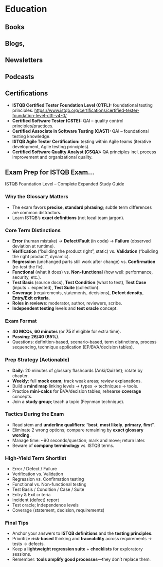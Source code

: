 # Education

## Books

## Blogs, 

## Newsletters

## Podcasts

## Certifications
- **ISTQB Certified Tester Foundation Level (CTFL):** foundational testing principles. <https://www.istqb.org/certifications/certified-tester-foundation-level-ctfl-v4-0/>
- **Certified Software Tester (CSTE):** QAI – quality control principles/practices.
- **Certified Associate in Software Testing (CAST):** QAI – foundational testing knowledge.
- **ISTQB Agile Tester Certification:** testing within Agile teams (iterative development, Agile testing principles).
- **Certified Software Quality Analyst (CSQA):** QA principles incl. process improvement and organizational quality.

## Exam Prep for ISTQB Exam...
ISTQB Foundation Level – Complete Expanded Study Guide

### Why the Glossary Matters
- The exam favors **precise, standard phrasing**; subtle term differences are common distractors.
- Learn ISTQB’s **exact definitions** (not local team jargon).

### Core Term Distinctions
- **Error** (human mistake) → **Defect/Fault** (in code) → **Failure** (observed deviation at runtime).
- **Verification** (“building the product right”, static) vs. **Validation** (“building the right product”, dynamic).
- **Regression** (unchanged parts still work after change) vs. **Confirmation** (re-test the fix).
- **Functional** (what it does) vs. **Non-functional** (how well: performance, security, etc.).
- **Test Basis** (source docs), **Test Condition** (what to test), **Test Case** (inputs + expected), **Test Suite** (collection).
- **Coverage** (requirements, statements, decisions), **Defect density**, **Entry/Exit criteria**.
- **Roles in reviews**: moderator, author, reviewers, scribe.
- **Independent testing** levels and **test oracle** concept.

### Exam Format
- **40 MCQs**, **60 minutes** (or **75** if eligible for extra time).
- **Passing**: **26/40 (65%)**.
- Questions: definition-based, scenario-based, term distinctions, process sequencing, technique application (EP/BVA/decision tables).

### Prep Strategy (Actionable)
- **Daily**: 20 minutes of glossary flashcards (Anki/Quizlet); rotate by chapter.
- **Weekly**: full **mock exam**; track weak areas; review explanations.
- Build a **mind map** linking levels → types → techniques → tools.
- Practice **mini-calcs** for BVA/decision tables; rehearse **coverage** concepts.
- Join a **study group**; teach a topic (Feynman technique).

### Tactics During the Exam
- Read stem and **underline qualifiers**: “**best**, **most likely**, **primary**, **first**”.
- Eliminate 2 wrong options; compare remaining by **exact glossary wording**.
- Manage time: ~90 seconds/question; mark and move; return later.
- Beware of **company terminology** vs. ISTQB terms.

### High-Yield Term Shortlist
- Error / Defect / Failure
- Verification vs. Validation
- Regression vs. Confirmation testing
- Functional vs. Non-functional testing
- Test Basis / Condition / Case / Suite
- Entry & Exit criteria
- Incident (defect) report
- Test oracle; Independence levels
- Coverage (statement, decision, requirements)

### Final Tips
- Anchor your answers to **ISTQB definitions** and the **testing principles**.
- Prioritize **risk-based** thinking and **traceability** across requirements → tests → defects.
- Keep a **lightweight regression suite** + **checklists** for exploratory sessions.
- Remember: **tools amplify good processes**—they don’t replace them.
